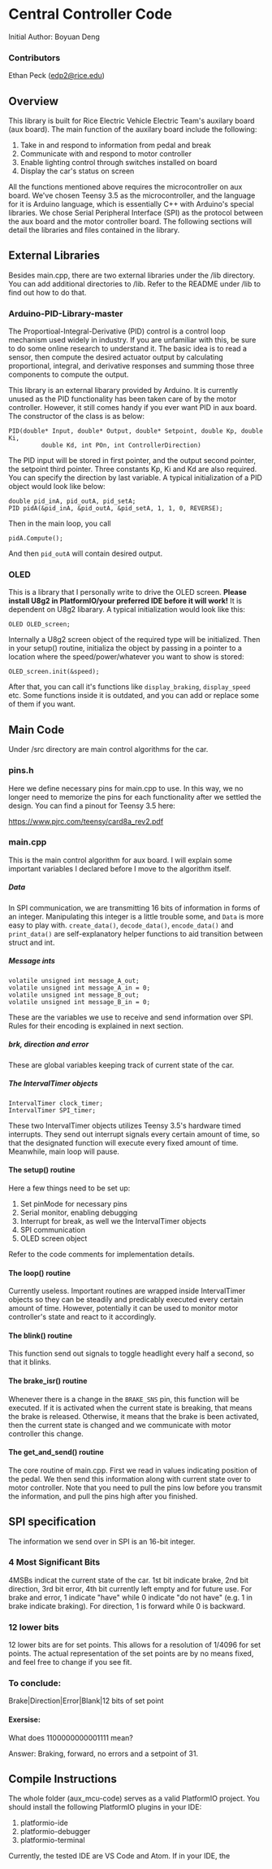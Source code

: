 # Central Controller Code

Initial Author: Boyuan Deng

### Contributors
Ethan Peck (edp2@rice.edu)

## Overview

This library is built for Rice Electric Vehicle Electric Team's auxilary board (aux board). The main function of the auxilary board include the following:

1. Take in and respond to information from pedal and break
2. Communicate with and respond to motor controller
3. Enable lighting control through switches installed on board
4. Display the car's status on screen

All the functions mentioned above requires the microcontroller on aux board. We've chosen Teensy 3.5 as the microcontroller, and the language for it is Arduino language, which is essentially C++ with Arduino's special libraries. We chose Serial Peripheral Interface (SPI) as the protocol between the aux board and the motor controller board. The following sections will detail the libraries and files contained in the library.

## External Libraries

Besides main.cpp, there are two external libraries under the /lib directory. You can add additional directories to /lib. Refer to the README under /lib to find out how to do that.

### Arduino-PID-Library-master

The Proportioal-Integral-Derivative (PID) control is a control loop mechanism used widely in industry. If you are unfamiliar with this, be sure to do some online research to understand it. The basic idea is to read a sensor, then compute the desired actuator output by calculating proportional, integral, and derivative responses and summing those three components to compute the output.

This library is an external libarary provided by Arduino. It is currently unused as the PID functionality has been taken care of by the motor controller. However, it still comes handy if you ever want PID in aux board. The constructor of the class is as below:
```
PID(double* Input, double* Output, double* Setpoint, double Kp, double Ki,
         double Kd, int POn, int ControllerDirection)
```
The PID input will be stored in first pointer, and the output second pointer, the setpoint third pointer. Three constants Kp, Ki and Kd are also required. You can specify the direction by last variable. A typical initialization of a PID object would look like below:
```
double pid_inA, pid_outA, pid_setA;
PID pidA(&pid_inA, &pid_outA, &pid_setA, 1, 1, 0, REVERSE);
```
Then in the main loop, you call
```
pidA.Compute();
```
And then `pid_outA` will contain desired output.

### OLED

This is a library that I personally write to drive the OLED screen. **Please install U8g2 in PlatformIO/your preferred IDE before it will work!** It is dependent on U8g2 libarary. A typical initialization would look like this:
```
OLED OLED_screen;
```
Internally a U8g2 screen object of the required type will be initialized. Then in your setup() routine, initializa the object by passing in a pointer to a location where the speed/power/whatever you want to show is stored:
```
OLED_screen.init(&speed);
```
After that, you can call it's functions like `display_braking`, `display_speed` etc. Some functions inside it is outdated, and you can add or replace some of them if you want.

## Main Code

Under /src directory are main control algorithms for the car.

### pins.h

Here we define necessary pins for main.cpp to use. In this way, we no longer need to memorize the pins for each functionality after we settled the design. You can find a pinout for Teensy 3.5 here:

https://www.pjrc.com/teensy/card8a_rev2.pdf

### main.cpp

This is the main control algorithm for aux board. I will explain some important variables I declared before I move to the algorithm itself.

##### Data

In SPI communication, we are transmitting 16 bits of information in forms of an integer. Manipulating this integer is a little trouble some, and `Data` is more easy to play with. `create_data()`, `decode_data()`, `encode_data()` and `print_data()` are self-explanatory helper functions to aid transition between struct and int.

##### Message ints

```
volatile unsigned int message_A_out;
volatile unsigned int message_A_in = 0;
volatile unsigned int message_B_out;
volatile unsigned int message_B_in = 0;
```
These are the variables we use to receive and send information over SPI. Rules for their encoding is explained in next section.

##### brk, direction and error

These are global variables keeping track of current state of the car.

##### The IntervalTimer objects

```
IntervalTimer clock_timer;
IntervalTimer SPI_timer;
```
These two IntervalTimer objects utilizes Teensy 3.5's hardware timed interrupts. They send out interrupt signals every certain amount of time, so that the designated function will execute every fixed amount of time. Meanwhile, main loop will pause.

#### The setup() routine

Here a few things need to be set up:

1. Set pinMode for necessary pins
2. Serial monitor, enabling debugging
3. Interrupt for break, as well we the IntervalTimer objects
4. SPI communication
5. OLED screen object

Refer to the code comments for implementation details.

#### The loop() routine

Currently useless. Important routines are wrapped inside IntervalTimer objects so they can be steadily and predicably executed every certain amount of time. However, potentially it can be used to monitor motor controller's state and react to it accordingly.

#### The blink() routine

This function send out signals to toggle headlight every half a second, so that it blinks.

#### The brake_isr() routine

Whenever there is a change in the `BRAKE_SNS` pin, this function will be executed. If it is activated when the current state is breaking, that means the brake is released. Otherwise, it means that the brake is been activated, then the current state is changed and we communicate with motor controller this change.

#### The get_and_send() routine

The core routine of main.cpp. First we read in values indicating position of the pedal. We then send this information along with current state over to motor controller. Note that you need to pull the pins low before you transmit the information, and pull the pins high after you finished.

## SPI specification

The information we send over in SPI is an 16-bit integer.

### 4 Most Significant Bits

4MSBs indicat the current state of the car. 1st bit indicate brake, 2nd bit direction, 3rd bit error, 4th bit currently left empty and for future use. For brake and error, 1 indicate "have" while 0 indicate "do not have" (e.g. 1 in brake indicate braking). For direction, 1 is forward while 0 is backward.

### 12 lower bits

12 lower bits are for set points. This allows for a resolution of 1/4096 for set points. The actual representation of the set points are by no means fixed, and feel free to change if you see fit.

### To conclude:

Brake|Direction|Error|Blank|12 bits of set point

#### Exersise:

What does 1100000000001111 mean?

Answer: Braking, forward, no errors and a setpoint of 31.

## Compile Instructions

The whole folder (aux_mcu-code) serves as a valid PlatformIO project. You should install the following PlatformIO plugins in your IDE:

1. platformio-ide
2. platformio-debugger
3. platformio-terminal

Currently, the tested IDE are VS Code and Atom. If in your IDE, the
